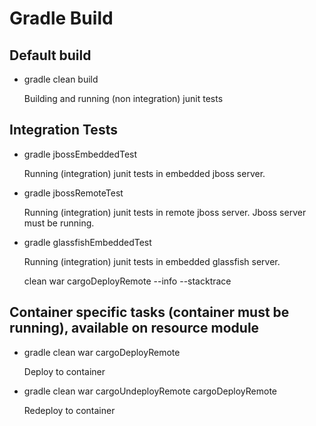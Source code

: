 # Gradle Build

## Default build

*	gradle clean build

	Building and running (non integration) junit tests

## Integration Tests
	
*	gradle jbossEmbeddedTest

	Running (integration) junit tests in embedded jboss server.
	
*	gradle jbossRemoteTest

	Running (integration) junit tests in remote jboss server. Jboss server must be running.
	
*	gradle glassfishEmbeddedTest

	Running (integration) junit tests in embedded glassfish server.
	
	clean war cargoDeployRemote --info --stacktrace
	
## Container specific tasks (container must be running), available on resource module

*	gradle clean war cargoDeployRemote

	Deploy to container
	
*	gradle clean war cargoUndeployRemote cargoDeployRemote

	Redeploy to container
